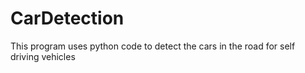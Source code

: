 # CarDetection
This program uses python code to detect the cars in the road for self driving vehicles
